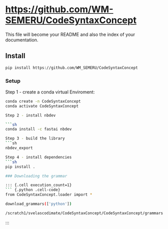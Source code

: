 # https://github.com/WM-SEMERU/CodeSyntaxConcept

<!-- WARNING: THIS FILE WAS AUTOGENERATED! DO NOT EDIT! -->

This file will become your README and also the index of your
documentation.

## Install

``` sh
pip install https://github.com/WM_SEMERU/CodeSyntaxConcept
```

### Setup

Step 1 - create a conda virtual Enviroment:

``` sh
conda create -n CodeSyntaxConcept
conda activate CodeSyntaxConcept

Step 2 - install nbdev

```sh
conda install -c fastai nbdev

Step 3 - build the library
```sh
nbdev_export

Step 4 - install dependencies
```sh
pip install .

### Downloading the grammar

::: {.cell execution_count=1}
``` {.python .cell-code}
from CodeSyntaxConcept.loader import *

download_grammars(['python'])
```

<div class="cell-output cell-output-stdout">

    /scratch1/svelascodimate/CodeSyntaxConcept/CodeSyntaxConcept/grammars

</div>

:::
